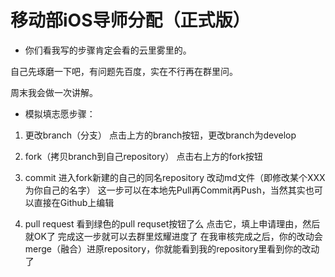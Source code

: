 # 移动部iOS导师分配（正式版）

- 你们看我写的步骤肯定会看的云里雾里的。

自己先琢磨一下吧，有问题先百度，实在不行再在群里问。

周末我会做一次讲解。

- 模拟填志愿步骤：

1. 更改branch（分支）
点击上方的branch按钮，更改branch为develop

2. fork（拷贝branch到自己repository）
点击右上方的fork按钮

3. commit
进入fork新建的自己的同名repository
改动md文件（即修改某个XXX为你自己的名字）
这一步可以在本地先Pull再Commit再Push，当然其实也可以直接在Github上编辑

4. pull request
看到绿色的pull requset按钮了么
点击它，填上申请理由，然后就OK了
完成这一步就可以去群里炫耀进度了
在我审核完成之后，你的改动会merge（融合）进原repository，你就能看到我的repository里看到你的改动了
